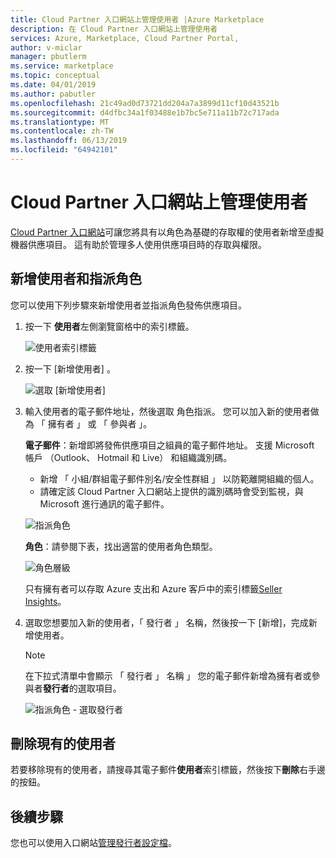 ```yaml
---
title: Cloud Partner 入口網站上管理使用者 |Azure Marketplace
description: 在 Cloud Partner 入口網站上管理使用者
services: Azure, Marketplace, Cloud Partner Portal,
author: v-miclar
manager: pbutlerm
ms.service: marketplace
ms.topic: conceptual
ms.date: 04/01/2019
ms.author: pabutler
ms.openlocfilehash: 21c49ad0d73721dd204a7a3899d11cf10d43521b
ms.sourcegitcommit: d4dfbc34a1f03488e1b7bc5e711a11b72c717ada
ms.translationtype: MT
ms.contentlocale: zh-TW
ms.lasthandoff: 06/13/2019
ms.locfileid: "64942101"
---
```

# <a name="managing-users-on-the-cloud-partner-portal"></a>Cloud Partner 入口網站上管理使用者

[Cloud Partner 入口網站](https://cloudpartner.azure.com)可讓您將具有以角色為基礎的存取權的使用者新增至虛擬機器供應項目。 這有助於管理多人使用供應項目時的存取與權限。

## <a name="add-users-and-assign-roles"></a>新增使用者和指派角色 

您可以使用下列步驟來新增使用者並指派角色發佈供應項目。

1. 按一下 **使用者**左側瀏覽窗格中的索引標籤。

    ![使用者索引標籤](./media/userstab.png)


2. 按一下 [新增使用者]  。

    ![選取 [新增使用者]](./media/adduser.png)


3. 輸入使用者的電子郵件地址，然後選取 角色指派。  您可以加入新的使用者做為 「 擁有者 」 或 「 參與者 」。

    **電子郵件**：新增即將發佈供應項目之組員的電子郵件地址。 支援 Microsoft 帳戶 （Outlook、 Hotmail 和 Live） 和組織識別碼。

    - 新增 「 小組/群組電子郵件別名/安全性群組 」 以防範離開組織的個人。
    - 請確定該 Cloud Partner 入口網站上提供的識別碼時會受到監視，與 Microsoft 進行通訊的電子郵件。
    
    ![指派角色](./media/assignrole.png)

    **角色**：請參閱下表，找出適當的使用者角色類型。

    ![角色層級](./media/roleaccesslevel.png)

    只有擁有者可以存取 Azure 支出和 Azure 客戶中的索引標籤[Seller Insights](../../cloud-partner-portal-orig/si-getting-started.md)。


4. 選取您想要加入新的使用者，「 發行者 」 名稱，然後按一下 [新增]，完成新增使用者。

    > [!NOTE]
    > 在下拉式清單中會顯示 「 發行者 」 名稱 」 您的電子郵件新增為擁有者或參與者**發行者**的選取項目。


    ![指派角色 - 選取發行者](./media/assignselectpublisher.png)


## <a name="delete-an-existing-user"></a>刪除現有的使用者

若要移除現有的使用者，請搜尋其電子郵件**使用者**索引標籤，然後按下**刪除**右手邊的按鈕。


## <a name="next-steps"></a>後續步驟

您也可以使用入口網站[管理發行者設定檔](./cpp-manage-publisher-profile.md)。
